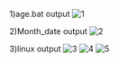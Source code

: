 1)age.bat output
![1](https://github.com/user-attachments/assets/894a2c91-a920-4484-9d7a-1a555bca28f5)

2)Month_date output
![2](https://github.com/user-attachments/assets/b4ae951f-25ad-4d09-9e2d-b06871a55cb1)

3)linux output
![3](https://github.com/user-attachments/assets/cdce106b-19da-4139-aef7-aa1505a1d16f)
![4](https://github.com/user-attachments/assets/3198c8db-b432-4676-8868-a7a6196c2645)
![5](https://github.com/user-attachments/assets/f9bbb014-4d77-4a1a-9b5f-deb8ffd1a00d)
